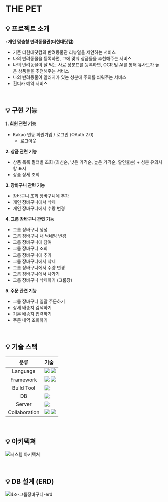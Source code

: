 # THE PET

## 💡 **프로젝트 소개**
**: 개인 맞춤형 반려동물관(더현대닷컴)** <br>
- 기존 더현대닷컴의 반려동물관 리뉴얼을 제안하는 서비스
- 나의 반려동물을 등록하면, 그에 맞춰 상품들을 추천해주는 서비스
- 나의 반려동물이 잘 먹는 사료 성분표를 등록하면, OCR 및 AI를 통해 유사도가 높은 상품들을 추천해주는 서비스
- 나의 반려동물이 알러지가 있는 성분에 주의를 띄워주는 서비스
- 흰디카 예약 서비스

<br>

## 💡 구현 기능

**1. 회원 관련 기능**
- Kakao 연동 회원가입 / 로그인 (OAuth 2.0)
   - 로그아웃

**2. 상품 관련 기능**
   - 상품 목록 필터별 조회 (최신순, 낮은 가격순, 높은 가격순, 할인률순) + 성분 유의사항 표시
   - 상품 상세 조회

**3. 장바구니 관련 기능**
   - 장바구니 조회
     장바구니에 추가
   - 개인 장바구니에서 삭제
   - 개인 장바구니에서 수량 변경

**4. 그룹 장바구니 관련 기능**
   - 그룹 장바구니 생성
   - 그룹 장바구니 내 닉네임 변경
   - 그룹 장바구니에 참여
   - 그룹 장바구니 조회
   - 그룹 장바구니에 추가
   - 그룹 장바구니에서 삭제
   - 그룹 장바구니에서 수량 변경
   - 그룹 장바구니에서 나가기
   - 그룹 장바구니 삭제하기 (그룹장)

**5. 주문 관련 기능**
   - 그룹 장바구니 일괄 주문하기
   - 상세 배송지 검색하기
   - 기본 배송지 입력하기
   - 주문 내역 조회하기

<br>


## 💡 기술 스택
|분류|기술|
| :-: |:- |
|Language|<img src="https://img.shields.io/badge/JAVA-007396?style=for-the-badge&logo=java&logoColor=white"/>  <img src="https://img.shields.io/badge/kotlin-8B00FF?style=for-the-badge&logo=Kotlin&logoColor=white"/> |
|Framework|<img src="https://img.shields.io/badge/Spring-6DB33F?style=for-the-badge&logo=Spring&logoColor=white"/>  <img src="https://img.shields.io/badge/Android-32DE84?style=for-the-badge&logo=Android&logoColor=white"/> |
|Build Tool|<img src="https://img.shields.io/badge/Apache%20Maven-C71A36?style=for-the-badge&logo=Apache%20Maven&logoColor=white">|
|DB|<img src="https://img.shields.io/badge/Oracle-F80000?style=for-the-badge&logo=oracle&logoColor=white">|
|Server|<img src="https://img.shields.io/badge/apache%20tomcat-%23F8DC75.svg?style=for-the-badge&logo=apache-tomcat&logoColor=black">|
|Collaboration|<img src="https://img.shields.io/badge/github-%23121011.svg?style=for-the-badge&logo=github&logoColor=white"> <img src="https://img.shields.io/badge/Notion-%23000000.svg?style=for-the-badge&logo=notion&logoColor=white">|

<br>


## 💡 **아키텍쳐**
![시스템 아키텍처](https://github.com/chocomochalatte/.github/assets/100582309/13be722c-09c6-4179-86d3-4cfc6f2ea460)

<br>

## 💡 **DB 설계 (ERD)**

![4조-그룹장바구니-erd](https://github.com/chocomochalatte/.github/assets/100582309/2351b813-62bf-4742-9d8b-e68a3398fac5)
